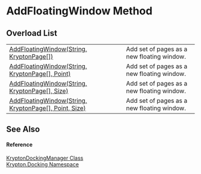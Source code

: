 # AddFloatingWindow Method


## Overload List
<table>
<tr>
<td><a href="0b12683a-9a9e-899d-9613-1d20a778f216.md">AddFloatingWindow(String, KryptonPage[])</a></td>
<td>Add set of pages as a new floating window.</td></tr>
<tr>
<td><a href="f98d3706-7d5e-5d8d-ee34-001b4c470a40.md">AddFloatingWindow(String, KryptonPage[], Point)</a></td>
<td>Add set of pages as a new floating window.</td></tr>
<tr>
<td><a href="ea3c6170-2f05-1563-2183-f52c2dd5b9e3.md">AddFloatingWindow(String, KryptonPage[], Size)</a></td>
<td>Add set of pages as a new floating window.</td></tr>
<tr>
<td><a href="66044390-d170-8018-e4d1-e6058d3ba616.md">AddFloatingWindow(String, KryptonPage[], Point, Size)</a></td>
<td>Add set of pages as a new floating window.</td></tr>
</table>

## See Also


#### Reference
<a href="6c9c237d-95cb-a4ce-72c6-cd7684d3287e.md">KryptonDockingManager Class</a>  
<a href="98399376-cf41-9454-4b4d-4fab2ca20bc7.md">Krypton.Docking Namespace</a>  
